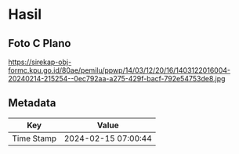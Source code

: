 # Hasil

## Foto C Plano

https://sirekap-obj-formc.kpu.go.id/80ae/pemilu/ppwp/14/03/12/20/16/1403122016004-20240214-215254--0ec792aa-a275-429f-bacf-792e54753de8.jpg


## Metadata

| Key        | Value               |
| ---------- | ------------------- |
| Time Stamp | 2024-02-15 07:00:44 |




